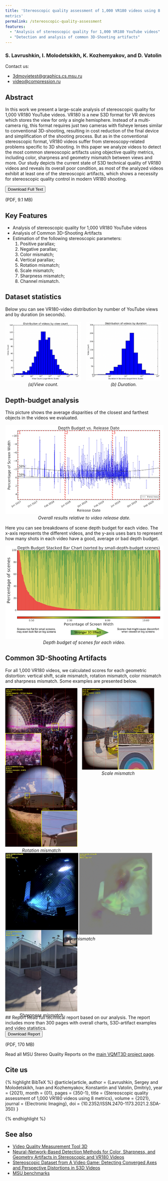 ```yaml
---
title: 'Stereoscopic quality assessment of 1,000 VR180 videos using 8
metrics'
permalink: /stereoscopic-quality-assessment
features:
  - "Analysis of stereoscopic quality for 1,000 VR180 YouTube videos"
  - "Detection and analysis of common 3D-Shooting artifacts"
---
```


### S. Lavrushkin, I. Molodetskikh, K. Kozhemyakov, and D. Vatolin

Contact us: 
* <3dmovietest@graphics.cs.msu.ru>
* <video@compression.ru>

## Abstract
In this work we present a large-scale analysis of stereoscopic quality for 1,000 VR180 YouTube videos. VR180 is a new S3D format for VR devices which stores the view for only
a single hemisphere. Instead of a multi-camera rig, this format requires just two cameras with fisheye lenses similar to conventional 3D-shooting, resulting in cost reduction of the final device and simplification of the shooting process. But as in the conventional stereoscopic format, VR180 videos suffer from stereoscopy-related problems specific to 3D shooting. In this paper we analyze videos to detect the most common stereoscopic artifacts using objective quality metrics, including color, sharpness and geometry mismatch between views and more. Our study depicts the current state of S3D technical quality of VR180 videos and reveals its overall poor condition, as most of the analyzed videos exhibit
at least one of the stereoscopic artifacts, which shows a necessity for stereoscopic quality control in modern VR180 shooting.

<!-- Add Download Full Text button-->
<link rel="stylesheet" href="https://cdnjs.cloudflare.com/ajax/libs/font-awesome/4.7.0/css/font-awesome.min.css">
<div>
<button class="download-button" role="button" onclick="location.href = 'https://drive.google.com/uc?id=1yZkw-BN0OeYWkZWDRNy8aGsYVBOpJuqq'"> <!-- Insert link here-->
    <i class="fa fa-download"></i>
    Download Full Text
</button>
<p class="download-button-caption">(PDF, 9.1 MB)</p>  <!-- Insert correct filesize here-->
</div>

## Key Features
* Analysis of stereoscopic quality for 1,000 VR180 YouTube videos
* Analysis of Common 3D-Shooting Artifacts
* Estimation of the following stereoscopic parameters:
    1. Positive parallax;
    2. Negative parallax;
    3. Color mismatch;
    4. Vertical parallax;
    5. Rotation mismatch;
    6. Scale mismatch;
    7. Sharpness mismatch;
    8. Channel mismatch.
<!-- 
Main part of the page
 -->

<style>
    .examples {
        display: flex;
        flex-wrap: wrap;
        gap: 15px;
        margin-bottom: 15px;
    }

    .small-example {
        text-align: center;
        width:230px;
        height: 230px;
    }
    .color-example{
        text-align: center;
        width:470px;
        height: 230px;
    }
    .sharp-example{
        text-align: center;
        width:230px;
        height: 220px;
    }
    .example {
        text-align: center;
    }
    .big-example {
        text-align: center;
        margin-bottom: 15px;
    }

    @media (min-width: 450px) {
        .example {
            max-width: calc(50% - 10px);
        }
    }
</style>

## Dataset statistics
Below you can see VR180-video distribution by number of YouTube views and by duration (in seconds).

<div class="examples">
    <div class="example">
        <img src="/assets/img/papers/stereoscopic-quality-assessment/pic1.png" alt="distribution of videos by view count"/><br>
        <i>(a)View count.</i>
    </div>
    <div class="example">
        <img src="/assets/img/papers/stereoscopic-quality-assessment/pic2.png" alt="distribution of videos by duration"/><br>
        <i>(b) Duration.</i>
    </div>
</div>

## Depth-budget analysis
This picture shows the average disparities of the closest and farthest objects in the videos we evaluated.
<div class="big-example">
    <img src="/assets/img/papers/stereoscopic-quality-assessment/pic3.png" alt="The average disparities of the closest and farthest objects">
    <i>Overall results relative to video release date.</i>
</div>

Here you can see breakdowns of scene depth budget for each video. The x-axis represents the different videos, and the y-axis uses bars to represent how many shots in each video have a good, average or bad depth budget.
<div class="big-example">
    <img src="/assets/img/papers/stereoscopic-quality-assessment/pic4.png" alt="Depth budget of scenes for each video.">
    <i>Depth budget of scenes for each video.</i>
</div>

## Common 3D-Shooting Artifacts
For all 1,000 VR180 videos, we calculated scores for each
geometric distortion: vertical shift, scale mismatch, rotation mismatch, color mismatch and sharpness mismatch. Some examples are presented below.
<div class="examples">
    <div class="small-example">
        <img src="/assets/img/papers/stereoscopic-quality-assessment/vertical-parallax.gif" alt="vertical-parallax"/><br>
        <i>Vertical parallax</i>
    </div>
    <div class="small-example">
        <img src="/assets/img/papers/stereoscopic-quality-assessment/scale_visual.gif" alt="dcsle-mismatch"/><br>
        <i>Scale mismatch</i>
    </div>
    <div class="small-example">
        <img src="/assets/img/papers/stereoscopic-quality-assessment/rotation.gif" alt="rotation-mismatch"/><br>
        <i>Rotation mismatch</i>
    </div>
</div>
 <br><br>

<div class="examples">
    <div class="color-example">
        <img src="/assets/img/papers/stereoscopic-quality-assessment/pic20.png" alt="color-mismatch"/><br>
        <i>Color mismatch</i>
    </div>
    <div class="sharp-example">
        <img src="/assets/img/papers/stereoscopic-quality-assessment/pic21.png" alt="(sharpness-mismatch"/><br>
        <i>Sharpness mismatch</i>
    </div>
</div>
<br><br>
## Report
Read full technical report based on our analysis. The report includes more than 300 pages with overall charts, S3D-artifact examples and video statistics.

<link rel="stylesheet" href="https://cdnjs.cloudflare.com/ajax/libs/font-awesome/4.7.0/css/font-awesome.min.css">
<div>
<button class="download-button" role="button" onclick="location.href = 'https://storage.videoprocessing.ai/vqmt3d/pdf/VQMT3D-film-test-report12.pdf'"> <!-- Insert link here-->
    <i class="fa fa-download"></i>
    Download Report
</button>
<p class="download-button-caption">(PDF, 170 MB)</p>  <!-- Insert correct filesize here-->
</div>

Read all MSU Stereo Quality Reports on the [main VQMT3D project page](https://videoprocessing.ai/stereo_quality/reports/).

## Cite us
{% highlight BibTeX %}
@article{article,
author = {Lavrushkin, Sergey and Molodetskikh, Ivan and Kozhemyakov, Konstantin and Vatolin, Dmitriy},
year = {2021},
month = {01},
pages = {350-1},
title = {Stereoscopic quality assessment of 1,000 VR180 videos using 8 metrics},
volume = {2021},
journal = {Electronic Imaging},
doi = {10.2352/ISSN.2470-1173.2021.2.SDA-350}
}

{% endhighlight %}

## See also 
* [Video Quality Measurement Tool 3D](https://videoprocessing.ai/stereo_quality/)
* [Neural-Network-Based Detection Methods for Color, Sharpness, and Geometry Artifacts in Stereoscopic and VR180 Videos](https://ieeexplore.ieee.org/document/9376385) 
* [Stereoscopic Dataset from A Video Game: Detecting Converged Axes and Perspective Distortions in S3D Videos](https://ieeexplore.ieee.org/document/9376375)
* [MSU benchmarks](https://videoprocessing.ai/benchmarks/)
